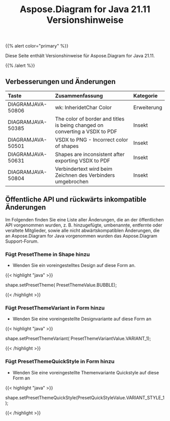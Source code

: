 ﻿---
title: Aspose.Diagram for Java 21.11 Versionshinweise
type: docs
weight: 2
url: /de/java/aspose-diagram-for-java-21-11-release-notes/
---
{{% alert color="primary" %}}

Diese Seite enthält Versionshinweise für Aspose.Diagram for Java 21.11.

{{% /alert %}}
## **Verbesserungen und Änderungen**  ##

|**Taste**|**Zusammenfassung**|**Kategorie**|
|:- |:- |:- |
|DIAGRAMJAVA-50806|wk: InheridetChar Color|Erweiterung|
|DIAGRAMJAVA-50385|The color of border and titles is being changed on converting a VSDX to PDF|Insekt|
|DIAGRAMJAVA-50501|VSDX to PNG - Incorrect color of shapes|Insekt|
|DIAGRAMJAVA-50631|Shapes are inconsistent after exporting VSDX to PDF|Insekt|
|DIAGRAMJAVA-50804|Verbindertext wird beim Zeichnen des Verbinders umgebrochen|Insekt|
## **Öffentliche API und rückwärts inkompatible Änderungen**
Im Folgenden finden Sie eine Liste aller Änderungen, die an der öffentlichen API vorgenommen wurden, z. B. hinzugefügte, umbenannte, entfernte oder veraltete Mitglieder, sowie alle nicht abwärtskompatiblen Änderungen, die an Aspose.Diagram for Java vorgenommen wurden das Aspose.Diagram Support-Forum.



### **Fügt PresetTheme in Shape hinzu**
- Wenden Sie ein voreingestelltes Design auf diese Form an.

{{< highlight "java" >}}
 
 shape.setPresetTheme( PresetThemeValue.BUBBLE);

{{< /highlight >}}


### **Fügt PresetThemeVariant in Form hinzu**
- Wenden Sie eine voreingestellte Designvariante auf diese Form an

{{< highlight "java" >}}

shape.setPresetThemeVariant( PresetThemeVariantValue.VARIANT_1);

{{< /highlight >}}

### **Fügt PresetThemeQuickStyle in Form hinzu**
- Wenden Sie eine voreingestellte Themenvariante Quickstyle auf diese Form an

{{< highlight "java" >}}

shape.setPresetThemeQuickStyle(PresetQuickStyleValue.VARIANT_STYLE_1);

{{< /highlight >}}



